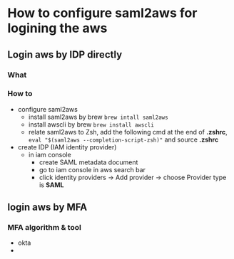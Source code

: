 # How to configure saml2aws for logining the aws
## Login aws by IDP directly
### What
### How to
* configure saml2aws
    * install saml2aws by brew ```brew intall saml2aws```
    * install awscli by brew ```brew install awscli```
    * relate saml2aws to Zsh, add the following cmd at the end of **.zshrc**, ```eval "$(saml2aws --completion-script-zsh)"``` and source **.zshrc**
* create IDP (IAM identity provider)
  * in iam console
    * create SAML metadata document
    * go to iam console in aws search bar
    * click identity providers -> Add provider -> choose Provider type is **SAML** 
## login aws by MFA
### MFA algorithm & tool
* okta
* 